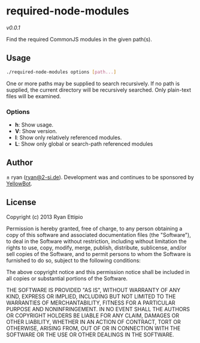 # required-node-modules

*v0.0.1*

Find the required CommonJS modules in the given path(s).

## Usage

```sh
./required-node-modules options [path...]
```

One or more paths may be supplied to search recursively. If no path is
supplied, the current directory will be recursively searched. Only plain-text
files will be examined.

### Options

  - **h**: Show usage.
  - **V**: Show version.
  - **l**: Show only relatively referenced modules.
  - **L**: Show only global or search-path referenced modules

## Author

± ryan (ryan@2-si.de). Development was and continues to be sponsored by
[YellowBot](http://www.yellowbot.com).

## License

Copyright (c) 2013 Ryan Ettipio

Permission is hereby granted, free of charge, to any person obtaining a copy of
this software and associated documentation files (the "Software"), to deal in
the Software without restriction, including without limitation the rights to
use, copy, modify, merge, publish, distribute, sublicense, and/or sell copies
of the Software, and to permit persons to whom the Software is furnished to do
so, subject to the following conditions:

The above copyright notice and this permission notice shall be included in all
copies or substantial portions of the Software.

THE SOFTWARE IS PROVIDED "AS IS", WITHOUT WARRANTY OF ANY KIND, EXPRESS OR
IMPLIED, INCLUDING BUT NOT LIMITED TO THE WARRANTIES OF MERCHANTABILITY,
FITNESS FOR A PARTICULAR PURPOSE AND NONINFRINGEMENT. IN NO EVENT SHALL THE
AUTHORS OR COPYRIGHT HOLDERS BE LIABLE FOR ANY CLAIM, DAMAGES OR OTHER
LIABILITY, WHETHER IN AN ACTION OF CONTRACT, TORT OR OTHERWISE, ARISING FROM,
OUT OF OR IN CONNECTION WITH THE SOFTWARE OR THE USE OR OTHER DEALINGS IN THE
SOFTWARE.

